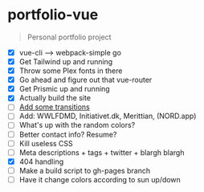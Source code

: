 # portfolio-vue

> Personal portfolio project

* [x] vue-cli --> webpack-simple go
* [x] Get Tailwind up and running
* [x] Throw some Plex fonts in there
* [x] Go ahead and figure out that vue-router
* [x] Get Prismic up and running
* [x] Actually build the site
* [ ] [Add some transitions](https://vuejs.org/v2/guide/transitions.html)
* [ ] Add: WWLFDMD, Initiativet.dk, Merittian, (NORD.app)
* [ ] What's up with the random colors?
* [ ] Better contact info? Resume?
* [ ] Kill useless CSS
* [ ] Meta descriptions + tags + twitter + blargh blargh
* [x] 404 handling
* [ ] Make a build script to gh-pages branch
* [ ] Have it change colors according to sun up/down

